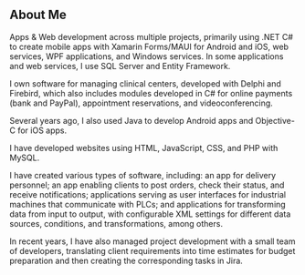 ## About Me

Apps & Web development across multiple projects, primarily using .NET C# to create mobile apps with Xamarin Forms/MAUI for Android and iOS, web services, WPF applications, and Windows services. In some applications and web services, I use SQL Server and Entity Framework.

I own software for managing clinical centers, developed with Delphi and Firebird, which also includes modules developed in C# for online payments (bank and PayPal), appointment reservations, and videoconferencing.

Several years ago, I also used Java to develop Android apps and Objective-C for iOS apps.

I have developed websites using HTML, JavaScript, CSS, and PHP with MySQL.

I have created various types of software, including: an app for delivery personnel; an app enabling clients to post orders, check their status, and receive notifications; applications serving as user interfaces for industrial machines that communicate with PLCs; and applications for transforming data from input to output, with configurable XML settings for different data sources, conditions, and transformations, among others.

In recent years, I have also managed project development with a small team of developers, translating client requirements into time estimates for budget preparation and then creating the corresponding tasks in Jira.

<!--
**teracat/teracat** is a ✨ _special_ ✨ repository because its `README.md` (this file) appears on your GitHub profile.

Here are some ideas to get you started:

- 🔭 I’m currently working on ...
- 🌱 I’m currently learning ...
- 👯 I’m looking to collaborate on ...
- 🤔 I’m looking for help with ...
- 💬 Ask me about ...
- 📫 How to reach me: ...
- 😄 Pronouns: ...
- ⚡ Fun fact: ...
-->
